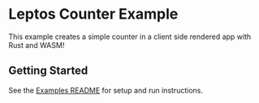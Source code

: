 # Leptos Counter Example

This example creates a simple counter in a client side rendered app with Rust and WASM!

## Getting Started

See the [Examples README](../README.md) for setup and run instructions.
